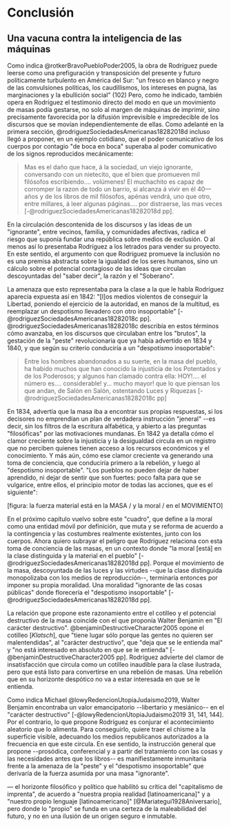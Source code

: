 # Conclusión

## Una vacuna contra la inteligencia de las máquinas

Como indica @rotkerBravoPuebloPoder2005, la obra de Rodríguez puede leerse como una prefiguración y transposición del presente y futuro políticamente turbulento en América del Sur: "un fresco en blanco y negro de las convulsiones políticas, los caudillismos, los intereses en pugna, las marginaciones y la ebullición social" (102) Pero, como he indicado, también opera en Rodríguez el testimonio directo del modo en que un movimiento de masas podía gestarse, no solo al margen de máquinas de imprimir, sino precisamente favorecida por la difusión imprevisible e impredecible de los discursos que se movían independientemente de ellas. Como adelanté en la primera sección, @rodriguezSociedadesAmericanas18282018d incluso llegó a proponer, en un ejemplo cotidiano, que el poder comunicativo de los cuerpos por contagio "de boca en boca" superaba al poder comunicativo de los signos reproducidos mecánicamente:

>Mas es el daño que hace, á la sociedad, un viejo ignorante, conversando con un nietecito, que el bien que promueven mil filósofos escribiendo.... volúmenes! El muchachito es capaz de corromper la razon de todo un barrio, si alcanza á vivir en él 40—años y de los libros de mil filósofos, apénas vendrá, uno que otro, entre millares, á leer algunas páginas.... por distraerse, las mas veces [-@rodriguezSociedadesAmericanas18282018d pp].

En la circulación descontenida de los discursos y las ideas de un "ignorante", entre vecinos, familia, y comunidades afectivas, radica el riesgo que suponía fundar una república sobre medios de exclusión. O al menos así lo presentaba Rodríguez a los letrados para vender su proyecto. En este sentido, el argumento con que Rodriguez promueve la inclusión no es una premisa abstracta sobre la igualdad de los seres humanos, sino un cálculo sobre el potencial contagioso de las ideas que circulan descoyuntadas del "saber decir", la razón y el "Soberano".

La amenaza que esto representaba para la clase a la que le habla Rodríguez aparecía  expuesta así en 1842: "[l]os medios violentos de conseguir la Libertad, poniendo el ejercicio de la autoridad, en manos de la multitud, es reemplazar un despotismo llevadero con otro insoportable" [-@rodriguezSociedadesAmericanas18282018c pp]. @rodriguezSociedadesAmericanas18282018c describía en estos términos cómo avanzaba, en los discursos que circulaban entre los "brutos", la gestación de la "peste" revolucionaria que ya había advertido en 1834 y 1840, y que según su criterio conduciría a un "despotismo insoportable":

>Entre los hombres abandonados a su suerte, en la masa del pueblo, ha habido muchos que han conocido la injusticia de los Potentados y de los Poderosos; y algunos han clamado contra ella: HOY!.... el número es.… considerable! y... mucho mayor! que lo que piensan los que andan, de Salón en Salón, ostentando Luces y Riquezas [-@rodriguezSociedadesAmericanas18282018c pp]

En 1834, advertía que la masa iba a encontrar sus propias respuestas, si los decisores no emprendían un plan de verdadera instrucción "jeneral" --es decir, sin los filtros de la escritura alfabética, y abierto a las preguntas "filosóficas" por las motivaciones mundanas. En 1842 ya detalla cómo el clamor creciente sobre la injusticia y la desigualdad circula en un registro que no perciben quienes tienen acceso a los recursos económicos y el conocimiento. Y más aún, cómo ese clamor creciente va generando una toma de conciencia, que conduciría primero a la rebelión, y luego al "despotismo insoportable". "Los pueblos no pueden dejar de haber aprendido, ni dejar de sentir que son fuertes: poco falta para que se vulgarice, entre ellos, el principio motor de todas las acciones, que es el siguiente":

[figura: la fuerza material está en la MASA / y la moral / en el MOVIMIENTO]

En el próximo capítulo vuelvo sobre este "cuadro", que define a la moral como una entidad móvil por definición, que muta y se reforma de acuerdo a la contingencia y las costumbres realmente existentes, junto con los cuerpos. Ahora quiero subrayar el peligro que Rodríguez relaciona con esta toma de conciencia de las masas, en un contexto donde "la moral [está] en la clase distinguida y la material en el pueblo" [-@rodriguezSociedadesAmericanas18282018d pp]. Porque el movimiento de la masa, descoyuntada de las luces y las virtudes --que la clase distinguida monopolizaba con los medios de reproducción--, terminaría entonces por imponer su propia moralidad. Una moralidad "ignorante de las cosas públicas" donde florecería el "despotismo insoportable" [-@rodriguezSociedadesAmericanas18282018d pp].

La relación que propone este razonamiento entre el cotilleo y el potencial destructivo de la masa coincide con el que proponía Walter Benjamin en "El carácter destructivo". @benjaminDestructiveCharacter2005 opone el cotilleo [*Klatsch*], que "tiene lugar sólo porque las gentes no quieren ser malentendidas", al "carácter destructivo", que "deja que se le entienda mal" y "no está interesado en absoluto en que se le entienda" [-@benjaminDestructiveCharacter2005 pp]. Rodríguez advierte del clamor de insatisfacción que circula como un cotilleo inaudible para la clase ilustrada, pero que está listo para convertirse en una rebelión de masas. Una rebelión que en su horizonte despótico no va a estar interesada en que se le entienda. 

Como indica Michael @lowyRedencionUtopiaJudaismo2019, Walter Benjamin encontraba un valor emancipatorio --libertario y mesiánico-- en el "carácter destructivo" [-@lowyRedencionUtopiaJudaismo2019 31, 141, 144]. Por el contrario, lo que propone Rodríguez es conjurar el acontecimiento aleatorio que lo alimenta. Para conseguirlo, quiere traer el chisme a la superficie visible, adecuando los medios republicanos autorizados a la frecuencia en que este circula. En ese sentido, la instrucción general que propone --prosódica, conferencial y a partir del tratamiento con las cosas y las necesidades antes que los libros-- es manifiestamente inmunitaria frente a la amenaza de la "peste" y el "despotismo insoportable" que derivaría de la fuerza asumida por una masa "ignorante".

—
el horizonte filosófico y político que habilitó su crítica del "capitalismo de imprenta", de acuerdo a  "nuestra propia realidad [latinoamericana]" y a "nuestro propio lenguaje [latinoamericano]" [@Mariategui1928Aniversario], pero donde lo "propio" se funda en una certeza de la maleabilidad del futuro, y no en una ilusión de un origen seguro e inmutable.